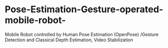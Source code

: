 # Pose-Estimation-Gesture-operated-mobile-robot-
Mobile Robot controlled by Human Pose Estimation (OpenPose) /Gesture Detection and Classical Depth Estimation, Video Stabilization
